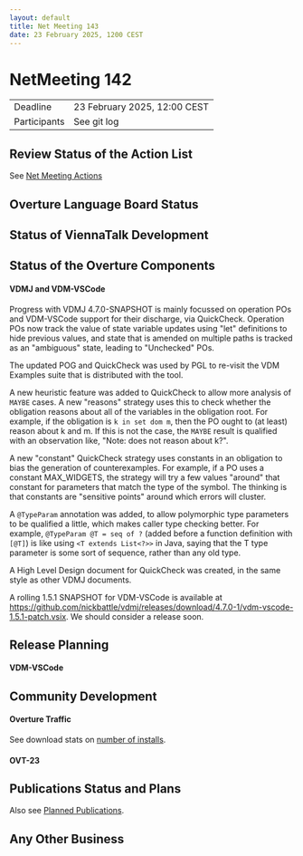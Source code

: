 ```yaml
---
layout: default
title: Net Meeting 143
date: 23 February 2025, 1200 CEST
---
```


<script src="https://code.jquery.com/jquery-1.11.1.min.js">
</script>
<script src="/javascripts/edit.js"></script>
<script>setEditButonNm();</script>

# NetMeeting 142

|||
|---|---|
| Deadline | 23 February 2025, 12:00 CEST |
| Participants | See git log |


## Review Status of the Action List

See [Net Meeting Actions](https://github.com/overturetool/overturetool.github.io/issues?q=is%3Aopen+is%3Aissue+label%3A%22action+net-meeting%22)


## Overture Language Board Status

## Status of ViennaTalk Development

##  Status of the Overture Components

#### VDMJ and VDM-VSCode

Progress with VDMJ 4.7.0-SNAPSHOT is mainly focussed on operation POs and VDM-VSCode support for their discharge, via QuickCheck. Operation POs now track the value of state variable updates using "let" definitions to hide previous values, and state that is amended on multiple paths is tracked as an "ambiguous" state, leading to "Unchecked" POs.

The updated POG and QuickCheck was used by PGL to re-visit the VDM Examples suite that is distributed with the tool.

A new heuristic feature was added to QuickCheck to allow more analysis of `MAYBE` cases. A new "reasons" strategy uses this to check whether the obligation reasons about all of the variables in the obligation root. For example, if the obligation is `k in set dom m`, then the PO ought to (at least) reason about k and m. If this is not the case, the `MAYBE` result is qualified with an observation like, "Note: does not reason about k?".

A new "constant" QuickCheck strategy uses constants in an obligation to bias the generation of counterexamples. For example, if a PO uses a constant MAX_WIDGETS, the strategy will try a few values "around" that constant for parameters that match the type of the symbol. The thinking is that constants are "sensitive points" around which errors will cluster.

A `@TypeParam` annotation was added, to allow polymorphic type parameters to be qualified a little, which makes caller type checking better. For example, `@TypeParam @T = seq of ?` (added before a function definition with `[@T]`) is like using `<T extends List<?>>` in Java, saying that the T type parameter is some sort of sequence, rather than any old type.

A High Level Design document for QuickCheck was created, in the same style as other VDMJ documents.

A rolling 1.5.1 SNAPSHOT for VDM-VSCode is available at https://github.com/nickbattle/vdmj/releases/download/4.7.0-1/vdm-vscode-1.5.1-patch.vsix. We should consider a release soon.

##  Release Planning

#### VDM-VSCode

##  Community Development

#### Overture Traffic

See download stats on [number of installs](https://marketplace.visualstudio.com/items?itemName=overturetool.vdm-vscode).

#### OVT-23


##  Publications Status and Plans

Also see [Planned Publications](https://www.overturetool.org/publications/PlannedPublications.html).


##  Any Other Business



<div id="edit_page_div"></div>
